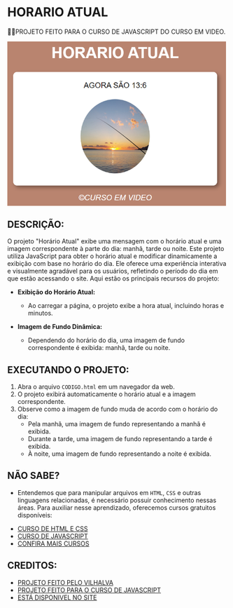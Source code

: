 # HORARIO ATUAL
👨‍🏫PROJETO FEITO PARA O CURSO DE JAVASCRIPT DO CURSO EM VIDEO.

<img src="FOTO.png" align="center" width="500"> <br>

## DESCRIÇÃO:
O projeto "Horário Atual" exibe uma mensagem com o horário atual e uma imagem correspondente à parte do dia: manhã, tarde ou noite. Este projeto utiliza JavaScript para obter o horário atual e modificar dinamicamente a exibição com base no horário do dia. Ele oferece uma experiência interativa e visualmente agradável para os usuários, refletindo o período do dia em que estão acessando o site. Aqui estão os principais recursos do projeto:

- **Exibição do Horário Atual:**
  - Ao carregar a página, o projeto exibe a hora atual, incluindo horas e minutos.

- **Imagem de Fundo Dinâmica:**
  - Dependendo do horário do dia, uma imagem de fundo correspondente é exibida: manhã, tarde ou noite.

## EXECUTANDO O PROJETO:
1. Abra o arquivo `CODIGO.html` em um navegador da web.
2. O projeto exibirá automaticamente o horário atual e a imagem correspondente.
3. Observe como a imagem de fundo muda de acordo com o horário do dia:
   - Pela manhã, uma imagem de fundo representando a manhã é exibida.
   - Durante a tarde, uma imagem de fundo representando a tarde é exibida.
   - À noite, uma imagem de fundo representando a noite é exibida.

## NÃO SABE?
- Entendemos que para manipular arquivos em `HTML`, `CSS` e outras linguagens relacionadas, é necessário possuir conhecimento nessas áreas. Para auxiliar nesse aprendizado, oferecemos cursos gratuitos disponíveis:
* [CURSO DE HTML E CSS](https://github.com/VILHALVA/CURSO-DE-HTML-E-CSS)
* [CURSO DE JAVASCRIPT](https://github.com/VILHALVA/CURSO-DE-JAVASCRIPT)
* [CONFIRA MAIS CURSOS](https://github.com/VILHALVA?tab=repositories&q=+topic:CURSO)

## CREDITOS:
- [PROJETO FEITO PELO VILHALVA](https://github.com/VILHALVA)
- [PROJETO FEITO PARA O CURSO DE JAVASCRIPT](https://github.com/VILHALVA/CURSO-DE-JAVASCRIPT)
- [ESTÁ DISPONIVEL NO SITE](https://vilhalva.github.io/STYLER/STYLER.html)
